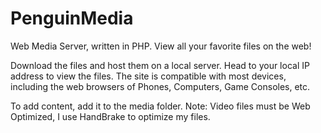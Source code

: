# PenguinMedia
Web Media Server, written in PHP. View all your favorite files on the web!

Download the files and host them on a local server. Head to your local IP address to view the files.
The site is compatible with most devices, including the web browsers of Phones, Computers, Game Consoles, etc.

To add content, add it to the media folder.
Note: Video files must be Web Optimized, I use HandBrake to optimize my files.
